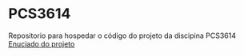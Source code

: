 # PCS3614
Repositorio para hospedar o código do projeto da discipina PCS3614 <br>
<a href="https://ae4.tidia-ae.usp.br/access/content/group/6fd61377-f0c3-4413-8378-5eddeea0a6df/Projeto/Projeto%20-%20Servidor%20Web.pdf">Enuciado do projeto<a/>
